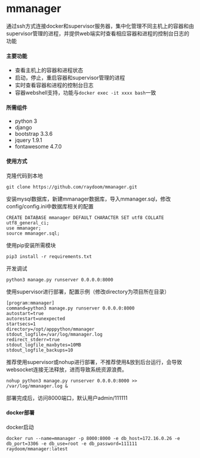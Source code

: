 # mmanager

通过ssh方式连接docker和supervisor服务器，集中化管理不同主机上的容器和由supervisor管理的进程，并提供web端实时查看相应容器和进程的控制台日志的功能

#### 主要功能

- 查看主机上的容器和进程状态
- 启动，停止，重启容器和supervisor管理的进程
- 实时查看容器和进程的控制台日志
- 容器webshell支持，功能与`docker exec -it xxxx bash`一致

#### 所需组件

- python 3
- django
- bootstrap 3.3.6
- jquery 1.9.1
- fontawesome 4.7.0

#### 使用方式

克隆代码到本地
```
git clone https://github.com/raydoom/mmanager.git
```
安装mysql数据库，新建mmanager数据库，导入mmanager.sql，修改config/config.ini中数据库相关的配置
```
CREATE DATABASE mmanager DEFAULT CHARACTER SET utf8 COLLATE utf8_general_ci;
use mmanager;
source mmanager.sql;
```
使用pip安装所需模块
```
pip3 install -r requirements.txt
```
开发调试
```
python3 manage.py runserver 0.0.0.0:8000
```

使用supervisor进行部署，配置示例（修改directory为项目所在目录）
```
[program:mmanager]
command=python3 manage.py runserver 0.0.0.0:8000                  
autostart=true
autorestart=unexpected
startsecs=1                                                      
directory=/opt/apppython/mmanager
stdout_logfile=/var/log/mmanager.log
redirect_stderr=true
stdout_logfile_maxbytes=10MB
stdout_logfile_backups=10
```
推荐使用supervisor或nohup进行部署，不推荐使用&放到后台运行，会导致websocket连接无法释放，进而导致系统资源浪费。
```
nohup python3 manage.py runserver 0.0.0.0:8000 >> /var/log/mmanager.log &
```

部署完成后，访问8000端口，默认用户admin/111111

#### docker部署
docker启动
```
docker run --name=mmanager -p 8000:8000 -e db_host=172.16.0.26 -e db_port=3306 -e db_use=root -e db_password=111111 raydoom/mmanager:latest
```
